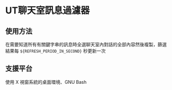 # UT聊天室訊息過濾器
## 使用方法 ##
在需要知道所有有關鍵字串的訊息時全選聊天室內對話的全部內容然後複製，篩選結果每 `${REFRESH_PERIOD_IN_SECOND}` 秒更新一次

## 支援平台
使用 X 視窗系統的桌面環境、GNU Bash
